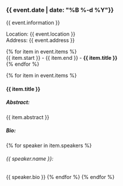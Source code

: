 ### {{ event.date | date: "%B %-d %Y"}}
{{ event.information }}  

Location: {{ event.location }}  
Address: {{ event.address }}  

{% for item in event.items %}  
{{ item.start }} - {{ item.end }} - **{{ item.title }}**  
{% endfor %}  

{% for item in event.items %}  
#### {{ item.title }}

##### Abstract:
{{ item.abstract }}
##### Bio:
{% for speaker in item.speakers %}  
###### {{ speaker.name }}: 
{{ speaker.bio }}
{% endfor %} 
{% endfor %}  
